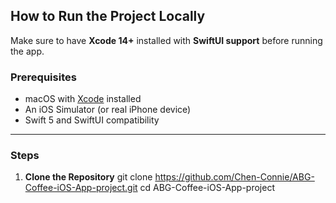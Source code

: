 ## How to Run the Project Locally

Make sure to have **Xcode 14+** installed with **SwiftUI support** before running the app.

### Prerequisites

- macOS with [Xcode](https://developer.apple.com/xcode/) installed
- An iOS Simulator (or real iPhone device)
- Swift 5 and SwiftUI compatibility

---

### Steps

1. **Clone the Repository**
   git clone https://github.com/Chen-Connie/ABG-Coffee-iOS-App-project.git
   cd ABG-Coffee-iOS-App-project
